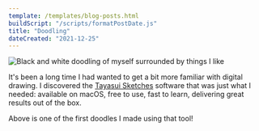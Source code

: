 ```yaml
---
template: /templates/blog-posts.html
buildScript: "/scripts/formatPostDate.js"
title: "Doodling"
dateCreated: "2021-12-25"
---
```


![Black and white doodling of myself surrounded by things I like](/images/20211225_me-patchwork.webp)

It's been a long time I had wanted to get a bit more familiar with digital drawing. I discovered the [Tayasui Sketches](https://tayasui.com/sketches/) software that was just what I needed: available on macOS, free to use, fast to learn, delivering great results out of the box.

Above is one of the first doodles I made using that tool!
